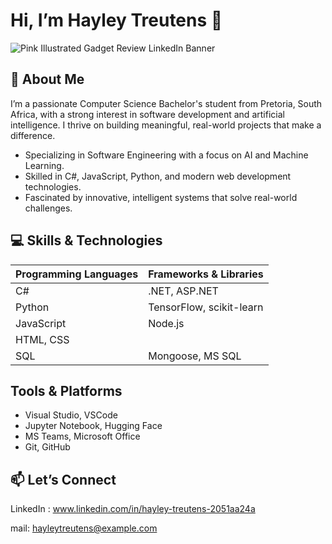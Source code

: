 # Hi, I’m Hayley Treutens 👋
![Pink Illustrated Gadget Review LinkedIn Banner](https://github.com/user-attachments/assets/1a5e384b-a14c-4947-86d4-e17d50a89807)

## 🌸 About Me

I’m a passionate Computer Science Bachelor's student from Pretoria, South Africa, with a strong interest in software development and artificial intelligence. I thrive on building meaningful, real-world projects that make a difference.

   - Specializing in Software Engineering with a focus on AI and Machine Learning.
   - Skilled in C#, JavaScript, Python, and modern web development technologies.
   - Fascinated by innovative, intelligent systems that solve real-world challenges.


## 💻 Skills & Technologies

| Programming Languages    |  Frameworks & Libraries   |                        
|--------------------------|---------------------------|                              
| C#                       | .NET, ASP.NET             |                              
| Python                   | TensorFlow, scikit-learn  |                                
| JavaScript               | Node.js                   |                                
| HTML, CSS                |                           |                                 
| SQL                      |Mongoose, MS SQL           |


## Tools & Platforms

- Visual Studio, VSCode            
- Jupyter Notebook, Hugging Face   
- MS Teams, Microsoft Office       
- Git, GitHub                      

## 📫 Let’s Connect

   LinkedIn : www.linkedin.com/in/hayley-treutens-2051aa24a
   
   mail: hayleytreutens@example.com

